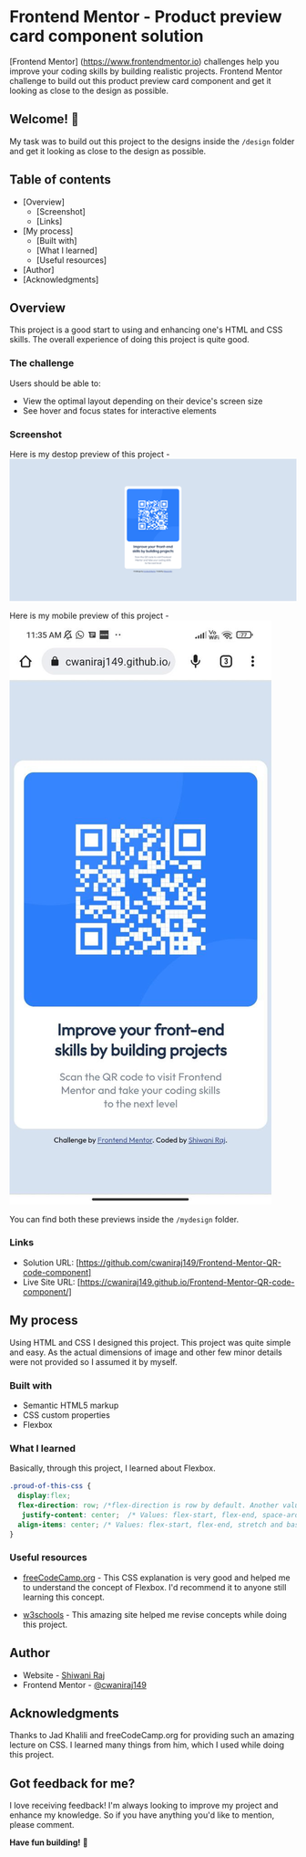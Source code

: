 # Frontend Mentor - Product preview card component solution
[Frontend Mentor] (https://www.frontendmentor.io) challenges help you improve your coding skills by building realistic projects. Frontend Mentor challenge to build out this product preview card component and get it looking as close to the design as possible.


## Welcome! 👋 

My task was to build out this project to the designs inside the `/design` folder and get it looking as close to the design as possible.  

## Table of contents

- [Overview]
  - [Screenshot]
  - [Links]
- [My process]
  - [Built with]
  - [What I learned]
  - [Useful resources]
- [Author]
- [Acknowledgments]

## Overview
This project is a good start to using and enhancing one's HTML and CSS skills. The overall experience of doing this project is quite good.

### The challenge

Users should be able to:

- View the optimal layout depending on their device's screen size
- See hover and focus states for interactive elements


### Screenshot
Here is my destop preview of this project - 
![Design preview for the QR code component coding challenge](./mydesign/desktop-preview.png)

Here is my mobile preview of this project - 
![Design preview for the QR code component coding challenge](./mydesign/mobile-preview.jpg)

You can find both these previews inside the `/mydesign` folder.

### Links

- Solution URL: [https://github.com/cwaniraj149/Frontend-Mentor-QR-code-component]
- Live Site URL: [https://cwaniraj149.github.io/Frontend-Mentor-QR-code-component/]

## My process

Using HTML and CSS I designed this project. This project was quite simple and easy. As the actual dimensions of image and other few minor details were not provided so I assumed it by myself.  

### Built with

- Semantic HTML5 markup
- CSS custom properties
- Flexbox


### What I learned

Basically, through this project, I learned about Flexbox.


```css
.proud-of-this-css {
  display:flex;
  flex-direction: row; /*flex-direction is row by default. Another value is column.*/
   justify-content: center;  /* Values: flex-start, flex-end, space-around and space-between. */
  align-items: center; /* Values: flex-start, flex-end, stretch and baseline */
}
```

### Useful resources

- [freeCodeCamp.org](https://www.youtube.com/watch?v=1Rs2ND1ryYc&t=12479s) - This CSS explanation is very good and helped me to understand the concept of Flexbox. I'd recommend it to anyone still learning this concept.

- [w3schools](https://www.w3schools.com/) - This amazing site helped me revise concepts while doing this project.


## Author

- Website - [Shiwani Raj](https://cwaniraj149.github.io/personal-website/)
- Frontend Mentor - [@cwaniraj149](https://www.frontendmentor.io/profile/cwaniraj149)


## Acknowledgments

Thanks to Jad Khalili and freeCodeCamp.org for providing such an amazing lecture on CSS. I learned many things from him, which I used while doing this project.


## Got feedback for me?

I love receiving feedback! I'm always looking to improve my project and enhance my knowledge. So if you have anything you'd like to mention, please comment.

**Have fun building!** 🚀
